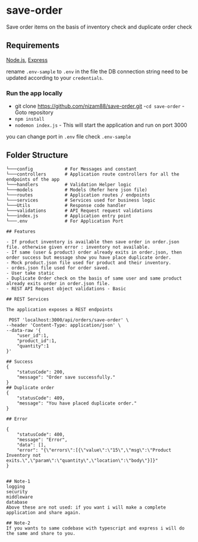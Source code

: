 # save-order
Save order items on the basis of inventory check and duplicate order check

## Requirements

[Node.js](https://nodejs.org/en/), [Express](https://expressjs.com/en/starter/installing.html)

 rename `.env-sample` to `.env` in the file the DB connection string need to be updated according to your `credentials`.

### Run the app locally

- git clone https://github.com/nizam88/save-order.git
-`cd save-order` - Goto repository
- `npm install`
- `nodemon index.js` - This will start the application and run on port 3000

you can change port in `.env` file check `.env-sample`


## Folder Structure

```
└───config            # For Messages and constant
└───controllers       # Application route controllers for all the endpoints of the app
└───handlers          # Validation Helper logic
└───models            # Models (Refer here json file)
└───routes            # Application routes / endpoints
└───services          # Services used for business logic
└───Utils             # Response code handler
└───validations       # API Request request validations
└───index.js          # Application entry point
└───.env              # For Application Port

## Features

- If product inventory is available then save order in order.json file. otherwise given error : inventory not available. 
- If same (user & product) order already exits in order.json, then order success but message show you have place duplicate order.
- Mock product.json file used for product and their inventory.
- ordes.json file used for order saved.
- User take static
- Duplicate Order check on the basis of same user and same product already exits order in order.json file.
- REST API Request object validations - Basic

## REST Services

The application exposes a REST endpoints

 POST 'localhost:3000/api/orders/save-order' \
--header 'Content-Type: application/json' \
--data-raw '{
    "user_id":1,
    "product_id":1,
    "quantity":1
}'

## Success
{
    "statusCode": 200,
    "message": "Order save successfully."
}
## Duplicate order
{
    "statusCode": 409,
    "message": "You have placed duplicate order."
}

## Error

{
    "statusCode": 400,
    "message": "Error",
    "data": [],
    "error": "{\"errors\":[{\"value\":\"15\",\"msg\":\"Product Inventory not exits.\",\"param\":\"quantity\",\"location\":\"body\"}]}"
}


## Note-1
logging
security
middleware
database
Above these are not used: if you want i will make a complete application and share again.

## Note-2
If you wants to same codebase with typescript and express i will do the same and share to you.


